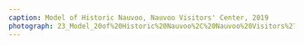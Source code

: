 ```yaml
---
caption: Model of Historic Nauvoo, Nauvoo Visitors' Center, 2019
photograph: 23_Model_20of%20Historic%20Nauvoo%2C%20Nauvoo%20Visitors%27%20Center%2C%202019.jpg
---
```

